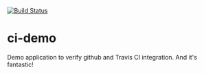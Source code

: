 [![Build Status](https://travis-ci.org/aolhovskiy/ci-demo.svg)](https://travis-ci.org/aolhovskiy/ci-demo)
# ci-demo
Demo application to verify github and Travis CI integration. And it's fantastic!
